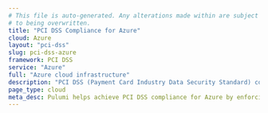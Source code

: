 ```yaml
---
# This file is auto-generated. Any alterations made within are subject
# to being overwritten.
title: "PCI DSS Compliance for Azure"
cloud: Azure
layout: "pci-dss"
slug: pci-dss-azure
framework: PCI DSS
service: "Azure"
full: "Azure cloud infrastructure"
description: "PCI DSS (Payment Card Industry Data Security Standard) compliance refers to the adherence to a set of security standards designed to protect card information during and after a financial transaction. These standards are established by the Payment Card Industry Security Standards Council (PCI SSC), which was founded by major credit card companies like Visa, MasterCard, American Express, Discover, and JCB."
page_type: cloud
meta_desc: Pulumi helps achieve PCI DSS compliance for Azure by enforcing security, cost, and compliance requirements. Speak with an expert to get started.
---
```


